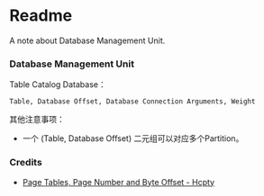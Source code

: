 # Readme
A note about Database Management Unit.

### Database Management Unit

Table Catalog Database：

```
Table, Database Offset, Database Connection Arguments, Weight
```

其他注意事项：
- 一个 (Table, Database Offset) 二元组可以对应多个Partition。

### Credits
- [Page Tables, Page Number and Byte Offset - Hcpty](https://github.com/Hcpty/page-tables-page-number-and-byte-offset)
